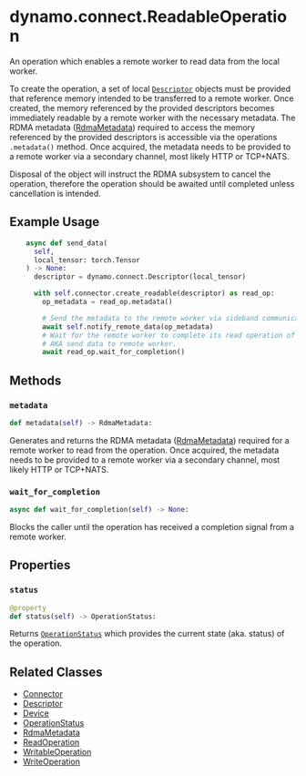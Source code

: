 <!--
SPDX-FileCopyrightText: Copyright (c) 2025 NVIDIA CORPORATION & AFFILIATES. All rights reserved.
SPDX-License-Identifier: Apache-2.0

Licensed under the Apache License, Version 2.0 (the "License");
you may not use this file except in compliance with the License.
You may obtain a copy of the License at

http://www.apache.org/licenses/LICENSE-2.0

Unless required by applicable law or agreed to in writing, software
distributed under the License is distributed on an "AS IS" BASIS,
WITHOUT WARRANTIES OR CONDITIONS OF ANY KIND, either express or implied.
See the License for the specific language governing permissions and
limitations under the License.
-->

# dynamo.connect.ReadableOperation

An operation which enables a remote worker to read data from the local worker.

To create the operation, a set of local [`Descriptor`](descriptor.md) objects must be provided that reference memory intended to be transferred to a remote worker.
Once created, the memory referenced by the provided descriptors becomes immediately readable by a remote worker with the necessary metadata.
The RDMA metadata ([RdmaMetadata](rdma_metadata.md)) required to access the memory referenced by the provided descriptors is accessible via the operations `.metadata()` method.
Once acquired, the metadata needs to be provided to a remote worker via a secondary channel, most likely HTTP or TCP+NATS.

Disposal of the object will instruct the RDMA subsystem to cancel the operation,
therefore the operation should be awaited until completed unless cancellation is intended.


## Example Usage

```python
    async def send_data(
      self,
      local_tensor: torch.Tensor
    ) -> None:
      descriptor = dynamo.connect.Descriptor(local_tensor)

      with self.connector.create_readable(descriptor) as read_op:
        op_metadata = read_op.metadata()

        # Send the metadata to the remote worker via sideband communication.
        await self.notify_remote_data(op_metadata)
        # Wait for the remote worker to complete its read operation of local_tensor.
        # AKA send data to remote worker.
        await read_op.wait_for_completion()
```


## Methods

### `metadata`

```python
def metadata(self) -> RdmaMetadata:
```

Generates and returns the RDMA metadata ([RdmaMetadata](rdma_metadata.md)) required for a remote worker to read from the operation.
Once acquired, the metadata needs to be provided to a remote worker via a secondary channel, most likely HTTP or TCP+NATS.

### `wait_for_completion`

```python
async def wait_for_completion(self) -> None:
```

Blocks the caller until the operation has received a completion signal from a remote worker.


## Properties

### `status`

```python
@property
def status(self) -> OperationStatus:
```

Returns [`OperationStatus`](operation_status.md) which provides the current state (aka. status) of the operation.


## Related Classes

  - [Connector](connector.md)
  - [Descriptor](descriptor.md)
  - [Device](device.md)
  - [OperationStatus](operation_status.md)
  - [RdmaMetadata](rdma_metadata.md)
  - [ReadOperation](read_operation.md)
  - [WritableOperation](writable_operation.md)
  - [WriteOperation](write_operation.md)
